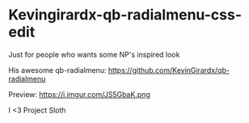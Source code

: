 # Kevingirardx-qb-radialmenu-css-edit
Just for people who wants some NP's inspired look 

His awesome qb-radialmenu: https://github.com/KevinGirardx/qb-radialmenu


Preview: https://i.imgur.com/JS5GbaK.png

I <3 Project Sloth
